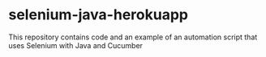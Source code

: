 # selenium-java-herokuapp
This repository contains code and an example of an automation script that uses Selenium with Java and Cucumber
